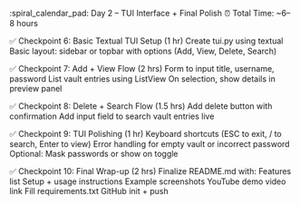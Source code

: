:spiral_calendar_pad: Day 2 – TUI Interface + Final Polish
:alarm_clock: Total Time: ~6–8 hours

:white_check_mark: Checkpoint 6: Basic Textual TUI Setup (1 hr)
 Create tui.py using textual
 Basic layout: sidebar or topbar with options (Add, View, Delete, Search)

:white_check_mark: Checkpoint 7: Add + View Flow (2 hrs)
 Form to input title, username, password
 List vault entries using ListView
 On selection, show details in preview panel

:white_check_mark: Checkpoint 8: Delete + Search Flow (1.5 hrs)
 Add delete button with confirmation
 Add input field to search vault entries live

:white_check_mark: Checkpoint 9: TUI Polishing (1 hr)
 Keyboard shortcuts (ESC to exit, / to search, Enter to view)
 Error handling for empty vault or incorrect password
 Optional: Mask passwords or show on toggle

:white_check_mark: Checkpoint 10: Final Wrap-up (2 hrs)
 Finalize README.md with:
 Features list
 Setup + usage instructions
 Example screenshots
 YouTube demo video link
 Fill requirements.txt
 GitHub init + push